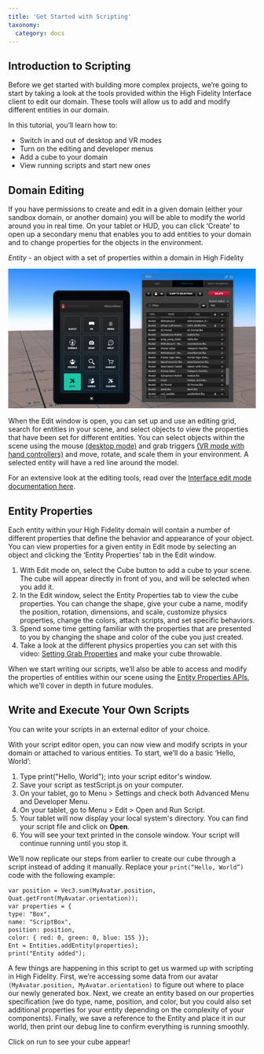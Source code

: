 ```yaml
---
title: 'Get Started with Scripting'
taxonomy:
  category: docs
---
```


## Introduction to Scripting

Before we get started with building more complex projects, we’re going to start by taking a look at the tools provided within the High Fidelity Interface client to edit our domain. These tools will allow us to add and modify different entities in our domain.

In this tutorial, you’ll learn how to:

- Switch in and out of desktop and VR modes
- Turn on the editing and developer menus
- Add a cube to your domain
- View running scripts and start new ones

## Domain Editing

If you have permissions to create and edit in a given domain (either your sandbox domain, or another domain) you will be able to modify the world around you in real time. On your tablet or HUD, you can click ‘Create’ to open up a secondary menu that enables you to add entities to your domain and to change properties for the objects in the environment.

*Entity* - an object with a set of properties within a domain in High Fidelity

![](tablet-edit.png)

When the Edit window is open, you can set up and use an editing grid, search for entities in your scene, and select objects to view the properties that have been set for different entities. You can select objects within the scene using the mouse [(desktop mode)](https://wiki.highfidelity.com/wiki/Explore) and grab triggers [(VR mode with hand controllers)](https://wiki.highfidelity.com/wiki/Hand_controllers) and move, rotate, and scale them in your environment. A selected entity will have a red line around the model.

For an extensive look at the editing tools, read over the [Interface edit mode documentation here](https://wiki.highfidelity.com/wiki/Edit_Mode).

## Entity Properties

Each entity within your High Fidelity domain will contain a number of different properties that define the behavior and appearance of your object. You can view properties for a given entity in Edit mode by selecting an object and clicking the ‘Entity Properties’ tab in the Edit window.

1. With Edit mode on, select the Cube button to add a cube to your scene. The cube will appear directly in front of you, and will be selected when you add it.
2. In the Edit window, select the Entity Properties tab to view the cube properties. You can change the shape, give your cube a name, modify the position, rotation, dimensions, and scale, customize physics properties, change the colors, attach scripts, and set specific behaviors.
3. Spend some time getting familiar with the properties that are presented to you by changing the shape and color of the cube you just created.
4. Take a look at the different physics properties you can set with this video: [Setting Grab Properties](https://wiki.highfidelity.com/wiki/Setting_Grab_Properties) and make your cube throwable.

When we start writing our scripts, we’ll also be able to access and modify the properties of entities within our scene using the [Entity Properties APIs](https://docs.highfidelity.com/api-reference/entities), which we’ll cover in depth in future modules.

## Write and Execute Your Own Scripts

You can write your scripts in an external editor of your choice. 

With your script editor open, you can now view and modify scripts in your domain or attached to various entities. To start, we’ll do a basic ‘Hello, World’:

1. Type print("Hello, World"); into your script editor's window.
2. Save your script as testScript.js on your computer. 
3. On your tablet, go to Menu > Settings and check both Advanced Menu and Developer Menu. 
4. On your tablet, go to Menu > Edit > Open and Run Script. 
5. Your tablet will now display your local system's directory. You can find your script file and click on **Open**.
6. You will see your text printed in the console window. Your script will continue running until you stop it.

We’ll now replicate our steps from earlier to create our cube through a script instead of adding it manually. Replace your `print(“Hello, World”)` code with the following example:

```
var position = Vec3.sum(MyAvatar.position, Quat.getFront(MyAvatar.orientation));
var properties = {
type: "Box",
name: "ScriptBox",
position: position,
color: { red: 0, green: 0, blue: 155 }};
Ent = Entities.addEntity(properties);
print("Entity added");

```

A few things are happening in this script to get us warmed up with scripting in High Fidelity. First, we’re accessing some data from our avatar `(MyAvatar.position, MyAvatar.orientation)` to figure out where to place our newly generated box. Next, we create an entity based on our properties specification (we do type, name, position, and color, but you could also set additional properties for your entity depending on the complexity of your components). Finally, we save a reference to the Entity and place it in our world, then print our debug line to confirm everything is running smoothly.

Click on run to see your cube appear!

